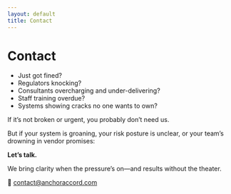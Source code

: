 ```yaml
---
layout: default
title: Contact
---
```

# Contact

- Just got fined?  
- Regulators knocking?  
- Consultants overcharging and under-delivering?  
- Staff training overdue?  
- Systems showing cracks no one wants to own?

If it’s not broken or urgent, you probably don’t need us.

But if your system is groaning, your risk posture is unclear,
or your team’s drowning in vendor promises:

**Let’s talk.**

We bring clarity when the pressure’s on—and results without the theater.

📧 [contact@anchoraccord.com](mailto:contact@anchoraccord.com)